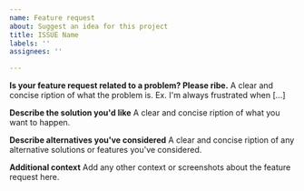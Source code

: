 ```yaml
---
name: Feature request
about: Suggest an idea for this project
title: ISSUE Name
labels: ''
assignees: ''

---
```


**Is your feature request related to a problem? Please ribe.**
A clear and concise ription of what the problem is. Ex. I'm always frustrated when [...]

**Describe the solution you'd like**
A clear and concise ription of what you want to happen.

**Describe alternatives you've considered**
A clear and concise ription of any alternative solutions or features you've considered.

**Additional context**
Add any other context or screenshots about the feature request here.
